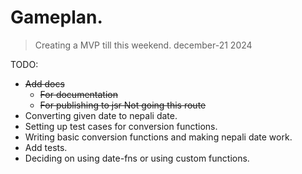 # Gameplan.

> Creating a MVP till this weekend. december-21 2024 

TODO: 
- ~~Add docs~~
    - ~~For documentation~~
    - ~~For publishing to jsr Not going this route~~
- Converting given date to nepali date.
- Setting up test cases for conversion functions.
- Writing basic conversion functions and making nepali date work.
- Add tests.
- Deciding on using date-fns or using custom functions.
